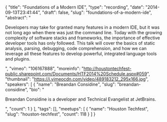 {
  "title": "Foundations of a Modern IDE",
  "type": "recording",
  "date": "2014-09-13T23:41:44",
  "draft": false,
  "slug": "foundations-of-a-modern-ide",
  "abstract": "<p>Developers may take for granted many features in a modern IDE, but it was not long ago when there was just the command line. Today with the growing complexity of software stacks and frameworks, the importance of effective developer tools has only followed. This talk will cover the basics of static analysis, parsing, debugging, code comprehension, and how we can leverage all these features to develop powerful, integrated language tools and plugins.</p>",
  "vimeo": "106167888",
  "moreinfo": "http://houstontechfest-public.sharepoint.com/Documents/HTF2014%20Schedule.aspx#059",
  "thumbnail": "https://i.vimeocdn.com/video/489183212_295x166.jpg",
  "speakers": [
    {
      "name": "Breandan Considine",
      "slug": "breandan-considine",
      "bio": "<p>Breandan Considine is a developer and Technical Evangelist at JetBrains.</p>",
      "count": 1
    }
  ],
  "tags": [],
  "meetups": [
    {
      "name": "Houston Techfest",
      "slug": "houston-techfest",
      "count": 118
    }
  ]
}